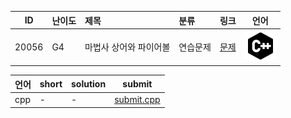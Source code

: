 | ID | 난이도 | 제목 | 분류 | 링크 | 언어 |
| -- | ---- | :-- | :-- | --- | --- |
| 20056 | G4 | 마법사 상어와 파이어볼 | 연습문제 | [문제](https://www.acmicpc.net/problem/20056) | [![cpp](/assets/cpp.svg)](/solutions/%5BG4%5D20056%20마법사%20상어와%20파이어볼/submit.cpp)  |

| 언어 | short | solution | submit |
| --- | ----- | -------- | ------ |
| cpp | - | - | [submit.cpp](submit.cpp) |
